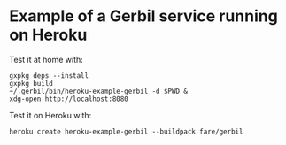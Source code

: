 # Example of a Gerbil service running on Heroku

Test it at home with:
```shell
gxpkg deps --install
gxpkg build
~/.gerbil/bin/heroku-example-gerbil -d $PWD &
xdg-open http://localhost:8080
```

Test it on Heroku with:
```
heroku create heroku-example-gerbil --buildpack fare/gerbil
```
